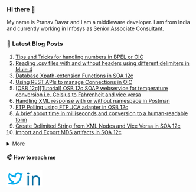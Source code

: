 ### Hi there 👋

My name is Pranav Davar and I am a middleware developer. I am from India and currently working in Infosys as Senior Associate Consultant.

### :memo: Latest Blog Posts
1. [Tips and Tricks for handling numbers in BPEL or OIC](https://deciphermiddleware.blogspot.com/2021/08/tips-and-tricks-for-handling-numbers-in.html)
2. [Reading .csv files with and without headers using different delimiters in Mule 4](https://deciphermiddleware.blogspot.com/2021/08/reading-csv-files-with-and-without.html)
3. [Database Xpath-extension Functions in SOA 12c](https://deciphermiddleware.blogspot.com/2021/07/database-xpath-extension-functions-in.html)
4. [Using REST APIs to manage Connections in OIC](https://deciphermiddleware.blogspot.com/2021/06/using-rest-apis-to-manage-connections.html)
5. [[OSB 12c][Tutorial] OSB 12c SOAP webservice for temperature conversion i.e. Celsius to Fahrenheit and vice versa](https://deciphermiddleware.blogspot.com/2021/04/osb-12ctutorial-osb-12c-soap-webservice.html)
6. [Handling XML response with or without namespace in Postman](https://deciphermiddleware.blogspot.com/2021/03/handling-xml-documents-with-or-without.html)
7. [FTP Polling using FTP JCA adapter in OSB 12c](https://deciphermiddleware.blogspot.com/2021/01/ftp-polling-using-ftp-jca-adapter-in.html)
8. [A brief about time in milliseconds and conversion to a human-readable form](https://deciphermiddleware.blogspot.com/2020/12/a-brief-about-time-in-milliseconds-and.html)
9. [Create Delimited String from XML Nodes and Vice Versa in SOA 12c](https://deciphermiddleware.blogspot.com/2020/12/create-delimited-string-or-xml-nodes.html)
10. [Import and Export MDS artifacts in SOA 12c](https://deciphermiddleware.blogspot.com/2020/12/import-and-export-mds-artifacts-to-soa.html)
<details>
  <summary>More</summary>

11. [Read file inside BPEL using Xpath function](https://deciphermiddleware.blogspot.com/2020/11/read-file-inside-bpel-using-xpath.html)
12. [Mock a REST Service using SOAPUI with JSON response](https://deciphermiddleware.blogspot.com/2020/10/mock-rest-service-using-soapui-with.html)
13. [XML to String and String to XML conversion ](https://deciphermiddleware.blogspot.com/2020/09/xml-to-string-and-string-to-xml.html)
14. [Remove Empty tags using XSLT](https://deciphermiddleware.blogspot.com/2020/09/remove-empty-tags-using-xslt.html)
15. [Format String oraext:format-string](https://deciphermiddleware.blogspot.com/2020/09/format-string-oraextformat-string.html)
16. [DateTime formatting using xp20:format-dateTime ()](https://deciphermiddleware.blogspot.com/2020/09/datetime-formatting-using-xp20format.html)
</details>

<!--
**cipherwizard9/cipherwizard9** is a ✨ _special_ ✨ repository because its `README.md` (this file) appears on your GitHub profile.

Here are some ideas to get you started:

- 🔭 I’m currently working on ...

- 🌱 I’m currently learning ...

- 👯 I’m looking to collaborate on ...

- 🤔 I’m looking for help with ...

- 💬 Ask me about ...

- 📫 How to reach me: ...

- 😄 Pronouns: ...

- ⚡ Fun fact: ...
  -->
#### 📫 How to reach me
<a href="https://twitter.com/pranavdavar9" ><img src="src/img/twitter-line.svg"/></a><a href="https://www.linkedin.com/in/pranavdavar/"><img src="src/img/linkedin-line.svg"/></a>

